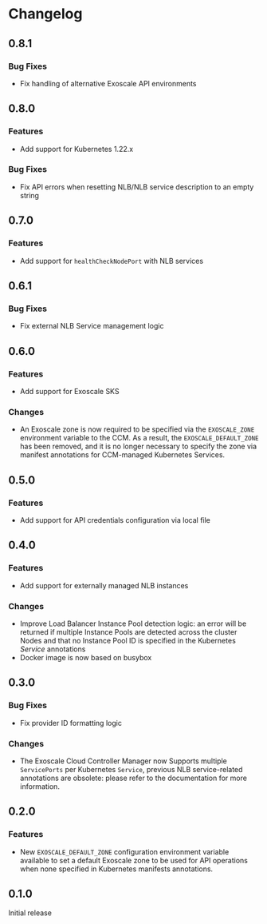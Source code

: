 # Changelog

## 0.8.1

### Bug Fixes

* Fix handling of alternative Exoscale API environments


## 0.8.0

### Features

* Add support for Kubernetes 1.22.x

### Bug Fixes

* Fix API errors when resetting NLB/NLB service description to an empty string


## 0.7.0

### Features

* Add support for `healthCheckNodePort` with NLB services


## 0.6.1

### Bug Fixes

* Fix external NLB Service management logic


## 0.6.0

### Features

* Add support for Exoscale SKS

### Changes

* An Exoscale zone is now required to be specified via the `EXOSCALE_ZONE`
  environment variable to the CCM. As a result, the `EXOSCALE_DEFAULT_ZONE` has
  been removed, and it is no longer necessary to specify the zone via manifest
  annotations for CCM-managed Kubernetes Services.


## 0.5.0

### Features

* Add support for API credentials configuration via local file


## 0.4.0

### Features

* Add support for externally managed NLB instances

### Changes

* Improve Load Balancer Instance Pool detection logic: an error will be
  returned if multiple Instance Pools are detected across the cluster Nodes and
  that no Instance Pool ID is specified in the Kubernetes *Service* annotations
* Docker image is now based on busybox


## 0.3.0

### Bug Fixes

* Fix provider ID formatting logic

### Changes

* The Exoscale Cloud Controller Manager now Supports multiple `ServicePorts`
  per Kubernetes `Service`, previous NLB service-related annotations are
  obsolete: please refer to the documentation for more information.


## 0.2.0

### Features

* New `EXOSCALE_DEFAULT_ZONE` configuration environment variable available to
  set a default Exoscale zone to be used for API operations when none specified
  in Kubernetes manifests annotations.


## 0.1.0

Initial release
